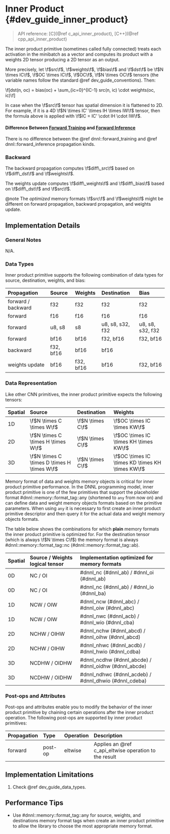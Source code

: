 Inner Product {#dev_guide_inner_product}
========================================

>
> API reference: [C](@ref c_api_inner_product), [C++](@ref cpp_api_inner_product)
>

The inner product primitive (sometimes called fully connected) treats each
activation in the minibatch as a vector and computes its product with a
weights 2D tensor producing a 2D tensor as an output.

More precisely, let \f$src\f$, \f$weights\f$, \f$bias\f$ and \f$dst\f$ be \f$N
\times IC\f$, \f$OC \times IC\f$, \f$OC\f$, \f$N \times OC\f$ tensors (the
variable names follow the standard @ref dev_guide_conventions). Then:

\f[dst(n, oc) = bias(oc) + \sum_{ic=0}^{IC-1} src(n, ic) \cdot weights(oc, ic)\f]

In case when the \f$src\f$ tensor has spatial dimension it is flattened to 2D.
For example, if it is a 4D \f$N \times IC' \times IH \times IW\f$ tensor, then
the formula above is applied with \f$IC = IC' \cdot IH \cdot IW\f$.

#### Difference Between [Forward Training](#dnnl::forward_training) and [Forward Inference](#dnnl::forward_inference)

There is no difference between the @ref dnnl::forward_training
and @ref dnnl::forward_inference propagation kinds.

### Backward

The backward propagation computes \f$diff\_src\f$
based on \f$diff\_dst\f$ and \f$weights\f$.

The weights update computes \f$diff\_weights\f$ and \f$diff\_bias\f$
based on \f$diff\_dst\f$ and \f$src\f$.

@note The *optimized* memory formats \f$src\f$ and \f$weights\f$ might be
different on forward propagation, backward propagation, and weights update.

## Implementation Details

### General Notes

N/A.

### Data Types

Inner product primitive supports the following combination of data types for
source, destination, weights, and bias:

| Propagation        | Source    | Weights   | Destination      | Bias             |
| :--                | :--       | :--       | :--              | :--              |
| forward / backward | f32       | f32       | f32              | f32              |
| forward            | f16       | f16       | f16              | f16              |
| forward            | u8, s8    | s8        | u8, s8, s32, f32 | u8, s8, s32, f32 |
| forward            | bf16      | bf16      | f32, bf16        | f32, bf16        |
| backward           | f32, bf16 | bf16      | bf16             |                  |
| weights update     | bf16      | f32, bf16 | bf16             | f32, bf16        |

### Data Representation

Like other CNN primitives, the inner product primitive expects the following
tensors:

| Spatial | Source                                      | Destination      | Weights
| :--     | :--                                         | :--              | :--
| 1D      | \f$N \times C \times W\f$                   | \f$N \times C\f$ | \f$OC \times IC \times KW\f$
| 2D      | \f$N \times C \times H \times W\f$          | \f$N \times C\f$ | \f$OC \times IC \times KH \times KW\f$
| 3D      | \f$N \times C \times D \times H \times W\f$ | \f$N \times C\f$ | \f$OC \times IC \times KD \times KH \times KW\f$

Memory format of data and weights memory objects is critical for inner
product primitive performance. In the DNNL programming model, inner
product primitive is one of the few primitives that support the placeholder
format #dnnl::memory::format_tag::any (shortened to `any` from
now on) and can define data and weight memory objects formats based on the
primitive parameters. When using `any` it is necessary to first create an
inner product primitive descriptor and then query it for the actual data and
weight memory objects formats.

The table below shows the combinations for which **plain** memory formats the
inner product primitive is optimized for. For the destination tensor (which is
always \f$N \times C\f$) the memory format is always
#dnnl::memory::format_tag::nc (#dnnl::memory::format_tag::ab).

| Spatial | Source / Weights logical tensor | Implementation optimized for memory formats
| :--     | :--                             | :--
| 0D      | NC / OI                         | #dnnl_nc (#dnnl_ab) / #dnnl_oi (#dnnl_ab)
| 0D      | NC / OI                         | #dnnl_nc (#dnnl_ab) / #dnnl_io (#dnnl_ba)
| 1D      | NCW / OIW                       | #dnnl_ncw (#dnnl_abc) / #dnnl_oiw (#dnnl_abc)
| 1D      | NCW / OIW                       | #dnnl_nwc (#dnnl_acb) / #dnnl_wio (#dnnl_cba)
| 2D      | NCHW / OIHW                     | #dnnl_nchw (#dnnl_abcd) / #dnnl_oihw (#dnnl_abcd)
| 2D      | NCHW / OIHW                     | #dnnl_nhwc (#dnnl_acdb) / #dnnl_hwio (#dnnl_cdba)
| 3D      | NCDHW / OIDHW                   | #dnnl_ncdhw (#dnnl_abcde) / #dnnl_oidhw (#dnnl_abcde)
| 3D      | NCDHW / OIDHW                   | #dnnl_ndhwc (#dnnl_acdeb) / #dnnl_dhwio (#dnnl_cdeba)

### Post-ops and Attributes

Post-ops and attributes enable you to modify the behavior of the inner product
primitive by chaining certain operations after the inner product operation.
The following post-ops are supported by inner product primitives:

| Propagation | Type    | Operation | Description
| :--         | :--     | :--       | :--
| forward     | post-op | eltwise   | Applies an @ref c_api_eltwise operation to the result

## Implementation Limitations

1. Check @ref dev_guide_data_types.


## Performance Tips

- Use #dnnl::memory::format_tag::any for source, weights,
  and destinations memory format tags when create an inner product primitive
  to allow the library to choose the most appropriate memory format.
